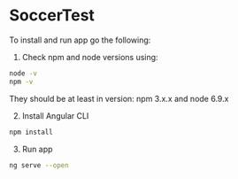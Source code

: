 # SoccerTest

To install and run app go the following:

1. Check npm and node versions using:
```sh
node -v
npm -v
```
They should be at least in version: npm 3.x.x and node 6.9.x

2. Install Angular CLI
```sh
npm install
```

3. Run app
```sh
ng serve --open
```